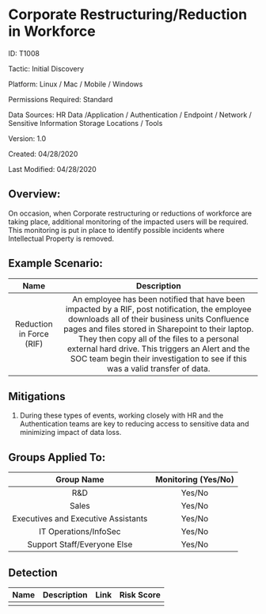# **Corporate Restructuring/Reduction in Workforce**

ID: T1008

Tactic: Initial Discovery

Platform: Linux / Mac / Mobile / Windows

Permissions Required: Standard

Data Sources: HR Data /Application / Authentication / Endpoint / Network / Sensitive Information Storage Locations / Tools

Version: 1.0

Created: 04/28/2020

Last Modified: 04/28/2020


## **Overview:**
On occasion, when Corporate restructuring or reductions of workforce are taking place, additional monitoring of the impacted users will be required. This monitoring is put in place to identify possible incidents where Intellectual Property is removed.


## **Example Scenario:**

| Name | Description |
| :---:| :---:|
| Reduction in Force (RIF) | An employee has been notified that have been impacted by a RIF, post notification, the employee downloads all of their business units Confluence pages and files stored in Sharepoint to their laptop. They then copy all of the files to a personal external hard drive. This triggers an Alert and the SOC team begin their investigation to see if this was a valid transfer of data. |
  

## **Mitigations**

1. During these types of events, working closely with HR and the Authentication teams are key to reducing access to sensitive data and minimizing impact of data loss. 



## **Groups Applied To:**
| Group Name | Monitoring (Yes/No) |
| :---: | :---:|
| R&D	| Yes/No |
| Sales | Yes/No |
| Executives and Executive Assistants |	Yes/No |
| IT Operations/InfoSec	| Yes/No |
|Support Staff/Everyone Else | Yes/No|

## **Detection**
| Name | Description | Link | Risk Score |
| :---: | :---:|:---: | :---:|
|  | | | |  





